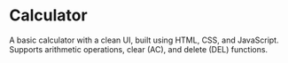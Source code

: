 # Calculator
A basic calculator with a clean UI, built using HTML, CSS, and JavaScript. Supports arithmetic operations, clear (AC), and delete (DEL) functions.
